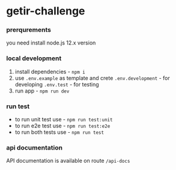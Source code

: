 # getir-challenge

### prerqurements
you need install node.js 12.x version

### local development
1) install dependencies - `npm i`
2) use `.env.example` as template and crete `.env.development` - for developing `.env.test` - for testing
3) run app - `npm run dev`

### run test
- to run unit test use - `npm run test:unit`
 - to run e2e test use - `npm run test:e2e`
 - to run both tests use - `npm run test`


### api documentation
API documentation is available on route `/api-docs`
